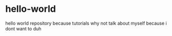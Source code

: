 # hello-world
hello world repository because tutorials
why not talk about myself because i dont want to duh
